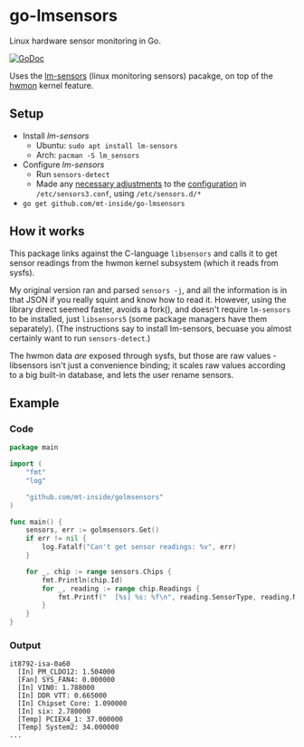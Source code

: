 # go-lmsensors
Linux hardware sensor monitoring in Go.

[![GoDoc](https://godoc.org/github.com/mt-inside/golmsensors?status.png)](http://godoc.org/github.com/mt-inside/golmsensors)

Uses the [lm-sensors](https://github.com/lm-sensors/lm-sensors) (linux monitoring sensors) pacakge, on top of the [hwmon](https://hwmon.wiki.kernel.org) kernel feature.

## Setup
* Install _lm-sensors_
  * Ubuntu: `sudo apt install lm-sensors`
  * Arch: `pacman -S lm_sensors`
* Configure _lm-sensors_
  * Run `sensors-detect`
  * Made any [necessary adjustments](https://hwmon.wiki.kernel.org/faq) to the [configuration](https://linux.die.net/man/5/sensors3.conf) in `/etc/sensors3.conf`, using `/etc/sensors.d/*`
* `go get github.com/mt-inside/go-lmsensors`

## How it works
This package links against the C-language `libsensors` and calls it to get sensor readings from the hwmon kernel subsystem (which it reads from sysfs).

My original version ran and parsed `sensors -j`, and all the information is in that JSON if you really squint and know how to read it.
However, using the library direct seemed faster, avoids a fork(), and doesn't require `lm-sensors` to be installed, just `libsensors5` (some package managers have them separately). (The instructions say to install lm-sensors, becuase you almost certainly want to run `sensors-detect`.)

The hwmon data _are_ exposed through sysfs, but those are raw values - libsensors isn't just a convenience binding; it scales raw values according to a big built-in database, and lets the user rename sensors.

## Example

### Code
```go
package main

import (
	"fmt"
	"log"

	"github.com/mt-inside/golmsensors"
)

func main() {
	sensors, err := golmsensors.Get()
	if err != nil {
		log.Fatalf("Can't get sensor readings: %v", err)
	}

	for _, chip := range sensors.Chips {
		fmt.Println(chip.Id)
		for _, reading := range chip.Readings {
			fmt.Printf("  [%s] %s: %f\n", reading.SensorType, reading.Name, reading.Value)
		}
	}
}
```

### Output
```
it8792-isa-0a60
  [In] PM_CLDO12: 1.504000
  [Fan] SYS_FAN4: 0.000000
  [In] VIN0: 1.788000
  [In] DDR VTT: 0.665000
  [In] Chipset Core: 1.090000
  [In] six: 2.780000
  [Temp] PCIEX4_1: 37.000000
  [Temp] System2: 34.000000
...
```
